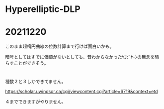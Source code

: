 # Hyperelliptic-DLP

# 20211220

このまま超楕円曲線の位数計算まで行けば面白いかも。

暗号としてはすでに価値がないとしても、昔わからなかったﾔｺﾋﾞﾔｰﾝの無念を晴らすことができそう。

# 

種数２と３しかできてません。

https://scholar.uwindsor.ca/cgi/viewcontent.cgi?article=6719&context=etd

４までできますがやりません。
